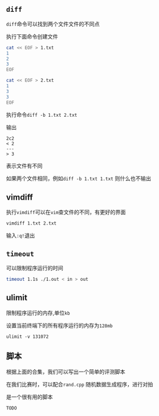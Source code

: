 ## `diff`

`diff`命令可以找到两个文件文件的不同点

执行下面命令创建文件

```bash
cat << EOF > 1.txt 
1
2
3
EOF
```

```bash
cat << EOF > 2.txt 
1
3
3
EOF
```

执行命令`diff -b 1.txt 2.txt`

输出

```
2c2
< 2
---
> 3
```

表示文件有不同

如果两个文件相同，例如`diff -b 1.txt 1.txt`
则什么也不输出

## vimdiff

执行`vimdiff`可以在`vim`查文件的不同，有更好的界面

```sh
vimdiff 1.txt 2.txt
```

输入`:q!`退出


## `timeout`

可以限制程序运行的时间

```sh
timeout 1.1s ./1.out < in > out
```

## ulimit

限制程序运行的内存,单位`kb`

设置当前终端下的所有程序运行的内存为`128mb`
```
ulimit -v 131072
```

## 脚本

根据上面的合集，我们可以写出一个简单的评测脚本

在我们比赛时，可以配合`rand.cpp` 随机数据生成程序，进行对拍

是一个很有用的脚本

```sh
TODO
```
